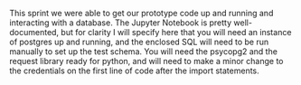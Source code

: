 This sprint we were able to get our prototype code up and running and interacting with a database.  The Jupyter Notebook is pretty well-documented, but for clarity I will specify here that you will need an instance of postgres up and running, and the enclosed SQL will need to be run manually to set up the test schema.  You will need the psycopg2 and the request library ready for python, and will need to make a minor change to the credentials on the first line of code after the import statements.